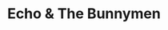 ---
title: "Echo & The Bunnymen"
summary: "Formed in Liverpool in 1978. The original lineup was , , and soon – replacing a drum machine – ."
image: "echo-the-bunnymen.jpg"
apple_music_artist_url: "https://music.apple.com/gb/artist/echo-the-bunnymen/829532"
wikipedia_url: "none"
---